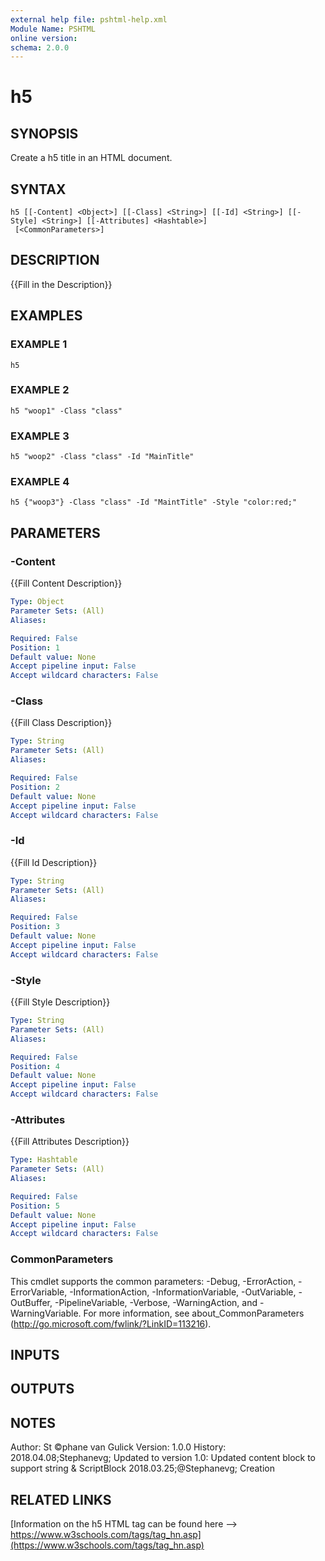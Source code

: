 ```yaml
---
external help file: pshtml-help.xml
Module Name: PSHTML
online version:
schema: 2.0.0
---
```


# h5

## SYNOPSIS
Create a h5 title in an HTML document.

## SYNTAX

```
h5 [[-Content] <Object>] [[-Class] <String>] [[-Id] <String>] [[-Style] <String>] [[-Attributes] <Hashtable>]
 [<CommonParameters>]
```

## DESCRIPTION
{{Fill in the Description}}

## EXAMPLES

### EXAMPLE 1
```
h5
```

### EXAMPLE 2
```
h5 "woop1" -Class "class"
```

### EXAMPLE 3
```
h5 "woop2" -Class "class" -Id "MainTitle"
```

### EXAMPLE 4
```
h5 {"woop3"} -Class "class" -Id "MaintTitle" -Style "color:red;"
```

## PARAMETERS

### -Content
{{Fill Content Description}}

```yaml
Type: Object
Parameter Sets: (All)
Aliases:

Required: False
Position: 1
Default value: None
Accept pipeline input: False
Accept wildcard characters: False
```

### -Class
{{Fill Class Description}}

```yaml
Type: String
Parameter Sets: (All)
Aliases:

Required: False
Position: 2
Default value: None
Accept pipeline input: False
Accept wildcard characters: False
```

### -Id
{{Fill Id Description}}

```yaml
Type: String
Parameter Sets: (All)
Aliases:

Required: False
Position: 3
Default value: None
Accept pipeline input: False
Accept wildcard characters: False
```

### -Style
{{Fill Style Description}}

```yaml
Type: String
Parameter Sets: (All)
Aliases:

Required: False
Position: 4
Default value: None
Accept pipeline input: False
Accept wildcard characters: False
```

### -Attributes
{{Fill Attributes Description}}

```yaml
Type: Hashtable
Parameter Sets: (All)
Aliases:

Required: False
Position: 5
Default value: None
Accept pipeline input: False
Accept wildcard characters: False
```

### CommonParameters
This cmdlet supports the common parameters: -Debug, -ErrorAction, -ErrorVariable, -InformationAction, -InformationVariable, -OutVariable, -OutBuffer, -PipelineVariable, -Verbose, -WarningAction, and -WarningVariable.
For more information, see about_CommonParameters (http://go.microsoft.com/fwlink/?LinkID=113216).

## INPUTS

## OUTPUTS

## NOTES
Author: St ©phane van Gulick
Version: 1.0.0
History:
    2018.04.08;Stephanevg; Updated to version 1.0: Updated content block to support string & ScriptBlock
    2018.03.25;@Stephanevg; Creation

## RELATED LINKS

[Information on the h5 HTML tag can be found here --> https://www.w3schools.com/tags/tag_hn.asp](https://www.w3schools.com/tags/tag_hn.asp)